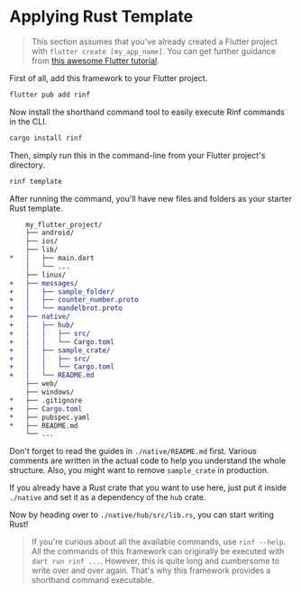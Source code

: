 # Applying Rust Template

> This section assumes that you've already created a Flutter project with `flutter create [my_app_name]`. You can get further guidance from [this awesome Flutter tutorial](https://docs.flutter.dev/get-started/codelab).

First of all, add this framework to your Flutter project.

```bash
flutter pub add rinf
```

Now install the shorthand command tool to easily execute Rinf commands in the CLI.

```bash
cargo install rinf
```

Then, simply run this in the command-line from your Flutter project's directory.

```bash
rinf template
```

After running the command, you'll have new files and folders as your starter Rust template.

```diff
    my_flutter_project/
    ├── android/
    ├── ios/
    ├── lib/
*   │   ├── main.dart
    │   └── ...
    ├── linux/
+   ├── messages/
+   │   ├── sample_folder/
+   │   ├── counter_number.proto
+   │   └── mandelbrot.proto
+   ├── native/
+   │   ├── hub/
+   │   │   ├── src/
+   │   │   └── Cargo.toml
+   │   ├── sample_crate/
+   │   │   ├── src/
+   │   │   └── Cargo.toml
+   │   └── README.md
    ├── web/
    ├── windows/
*   ├── .gitignore
+   ├── Cargo.toml
*   ├── pubspec.yaml
*   ├── README.md
    └── ...
```

Don't forget to read the guides in `./native/README.md` first. Various comments are written in the actual code to help you understand the whole structure. Also, you might want to remove `sample_crate` in production.

If you already have a Rust crate that you want to use here, just put it inside `./native` and set it as a dependency of the `hub` crate.

Now by heading over to `./native/hub/src/lib.rs`, you can start writing Rust!

> If you're curious about all the available commands, use `rinf --help`. All the commands of this framework can originally be executed with `dart run rinf ...`. However, this is quite long and cumbersome to write over and over again. That's why this framework provides a shorthand command executable.
